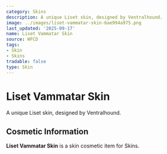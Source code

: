 ```yaml
---
category: Skins
description: A unique Liset skin, designed by Ventralhound.
image: ../images/liset-vammatar-skin-6ae994a975.png
last_updated: '2025-09-17'
name: Liset Vammatar Skin
source: WFCD
tags:
- Skin
- Skins
tradable: false
type: Skin
---
```


# Liset Vammatar Skin

A unique Liset skin, designed by Ventralhound.

## Cosmetic Information

**Liset Vammatar Skin** is a skin cosmetic item for Skins.

